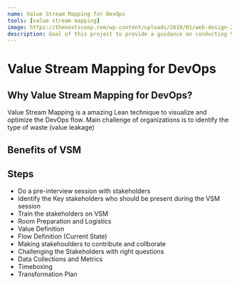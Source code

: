 ```yaml
---
name: Value Stream Mapping for DevOps
tools: [value stream mapping]
image: https://thenextscoop.com/wp-content/uploads/2019/01/web-design-2019.jpg
description: Goal of this project to provide a guidance on conducting VSM exercise
---
```


# Value Stream Mapping for DevOps

## Why Value Stream Mapping for DevOps?
Value Stream Mapping is a amazing Lean technique to visualize and optimize the DevOps flow. Main challenge of organizations is to identify the type of waste (value leakage)

## Benefits of VSM

## Steps

 - Do a pre-interview session with stakeholders
 - Identify the Key stakeholders who should be present during the VSM session
 - Train the stakeholders on VSM
 - Room Preparation and Logistics
 - Value Definition
 - Flow Definition (Current State)
 - Making stakehoulders to contribute and collborate
 - Challenging the Stakeholders with right questions
 - Data Collections and Metrics
 - Timeboxing
 - Transformation Plan